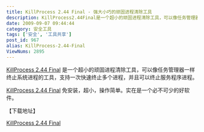 ```yaml
---
title: KillProcess 2.44 Final - 强大小巧的顽固进程清除工具
description: KillProcess2.44Final是一个超小的顽固进程清除工具，可以像任务管理器一样终止系统进程的工具，支持一次快速终止多个进程，并且可以终止服务程序进程。KillProcess2.44Final免安装，超小，操作简单。实在是一个必不可少的好软件。
date: 2009-09-07 09:44:44
category: 安全工具
tags: ['安全', '工具共享']
post_id: 967
alias: KillProcess-2.44-Final
ViewNums: 2895
---
```


[KillProcess 2.44 Final](/blog/killprocess-244-final) 是一个超小的顽固进程清除工具，可以像任务管理器一样终止系统进程的工具，支持一次快速终止多个进程，并且可以终止服务程序进程。

[KillProcess 2.44 Final](/blog/killprocess-244-final) 免安装，超小，操作简单。实在是一个必不可少的好软件。

【下载地址】

[KillProcess 2.44 Final](http://orangelampsoftware.com/downloads/KillProcessSetup.exe)

